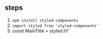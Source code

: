 ## steps

1. `npm install styled-components`
2. `import styled from 'styled-components'`
3. const MainTitle = styled.h1``
